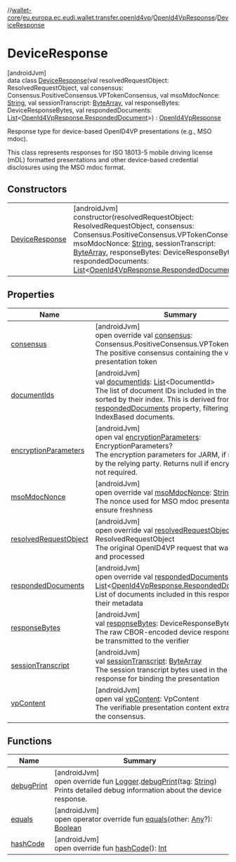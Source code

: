 //[wallet-core](../../../../index.md)/[eu.europa.ec.eudi.wallet.transfer.openId4vp](../../index.md)/[OpenId4VpResponse](../index.md)/[DeviceResponse](index.md)

# DeviceResponse

[androidJvm]\
data class [DeviceResponse](index.md)(val resolvedRequestObject: ResolvedRequestObject, val consensus: Consensus.PositiveConsensus.VPTokenConsensus, val msoMdocNonce: [String](https://kotlinlang.org/api/latest/jvm/stdlib/kotlin-stdlib/kotlin/-string/index.html), val sessionTranscript: [ByteArray](https://kotlinlang.org/api/latest/jvm/stdlib/kotlin-stdlib/kotlin/-byte-array/index.html), val responseBytes: DeviceResponseBytes, val respondedDocuments: [List](https://kotlinlang.org/api/latest/jvm/stdlib/kotlin-stdlib/kotlin.collections/-list/index.html)&lt;[OpenId4VpResponse.RespondedDocument](../-responded-document/index.md)&gt;) : [OpenId4VpResponse](../index.md)

Response type for device-based OpenID4VP presentations (e.g., MSO mdoc).

This class represents responses for ISO 18013-5 mobile driving license (mDL) formatted presentations and other device-based credential disclosures using the MSO mdoc format.

## Constructors

| | |
|---|---|
| [DeviceResponse](-device-response.md) | [androidJvm]<br>constructor(resolvedRequestObject: ResolvedRequestObject, consensus: Consensus.PositiveConsensus.VPTokenConsensus, msoMdocNonce: [String](https://kotlinlang.org/api/latest/jvm/stdlib/kotlin-stdlib/kotlin/-string/index.html), sessionTranscript: [ByteArray](https://kotlinlang.org/api/latest/jvm/stdlib/kotlin-stdlib/kotlin/-byte-array/index.html), responseBytes: DeviceResponseBytes, respondedDocuments: [List](https://kotlinlang.org/api/latest/jvm/stdlib/kotlin-stdlib/kotlin.collections/-list/index.html)&lt;[OpenId4VpResponse.RespondedDocument](../-responded-document/index.md)&gt;) |

## Properties

| Name | Summary |
|---|---|
| [consensus](consensus.md) | [androidJvm]<br>open override val [consensus](consensus.md): Consensus.PositiveConsensus.VPTokenConsensus<br>The positive consensus containing the verifiable presentation token |
| [documentIds](document-ids.md) | [androidJvm]<br>val [documentIds](document-ids.md): [List](https://kotlinlang.org/api/latest/jvm/stdlib/kotlin-stdlib/kotlin.collections/-list/index.html)&lt;DocumentId&gt;<br>The list of document IDs included in the response, sorted by their index. This is derived from the [respondedDocuments](responded-documents.md) property, filtering for IndexBased documents. |
| [encryptionParameters](../encryption-parameters.md) | [androidJvm]<br>open val [encryptionParameters](../encryption-parameters.md): EncryptionParameters?<br>The encryption parameters for JARM, if required by the relying party. Returns null if encryption is not required. |
| [msoMdocNonce](mso-mdoc-nonce.md) | [androidJvm]<br>open override val [msoMdocNonce](mso-mdoc-nonce.md): [String](https://kotlinlang.org/api/latest/jvm/stdlib/kotlin-stdlib/kotlin/-string/index.html)<br>The nonce used for MSO mdoc presentations to ensure freshness |
| [resolvedRequestObject](resolved-request-object.md) | [androidJvm]<br>open override val [resolvedRequestObject](resolved-request-object.md): ResolvedRequestObject<br>The original OpenID4VP request that was resolved and processed |
| [respondedDocuments](responded-documents.md) | [androidJvm]<br>open override val [respondedDocuments](responded-documents.md): [List](https://kotlinlang.org/api/latest/jvm/stdlib/kotlin-stdlib/kotlin.collections/-list/index.html)&lt;[OpenId4VpResponse.RespondedDocument](../-responded-document/index.md)&gt;<br>List of documents included in this response with their metadata |
| [responseBytes](response-bytes.md) | [androidJvm]<br>val [responseBytes](response-bytes.md): DeviceResponseBytes<br>The raw CBOR-encoded device response bytes to be transmitted to the verifier |
| [sessionTranscript](session-transcript.md) | [androidJvm]<br>val [sessionTranscript](session-transcript.md): [ByteArray](https://kotlinlang.org/api/latest/jvm/stdlib/kotlin-stdlib/kotlin/-byte-array/index.html)<br>The session transcript bytes used in the device response for binding the presentation |
| [vpContent](../vp-content.md) | [androidJvm]<br>open val [vpContent](../vp-content.md): VpContent<br>The verifiable presentation content extracted from the consensus. |

## Functions

| Name | Summary |
|---|---|
| [debugPrint](debug-print.md) | [androidJvm]<br>open override fun [Logger](../../../eu.europa.ec.eudi.wallet.logging/-logger/index.md).[debugPrint](debug-print.md)(tag: [String](https://kotlinlang.org/api/latest/jvm/stdlib/kotlin-stdlib/kotlin/-string/index.html))<br>Prints detailed debug information about the device response. |
| [equals](equals.md) | [androidJvm]<br>open operator override fun [equals](equals.md)(other: [Any](https://kotlinlang.org/api/latest/jvm/stdlib/kotlin-stdlib/kotlin/-any/index.html)?): [Boolean](https://kotlinlang.org/api/latest/jvm/stdlib/kotlin-stdlib/kotlin/-boolean/index.html) |
| [hashCode](hash-code.md) | [androidJvm]<br>open override fun [hashCode](hash-code.md)(): [Int](https://kotlinlang.org/api/latest/jvm/stdlib/kotlin-stdlib/kotlin/-int/index.html) |
